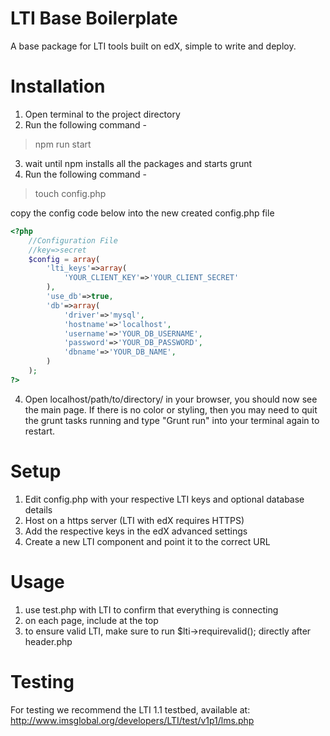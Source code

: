 # LTI Base Boilerplate
A base package for LTI tools built on edX, simple to write and deploy.  

# Installation 

1. Open terminal to the project directory
2. Run the following command -
 > npm run start

3. wait until npm installs all the packages and starts grunt
4. Run the following command -
 > touch config.php

copy the config code below into the new created config.php file

```php
<?php
	//Configuration File
	//key=>secret
	$config = array(
		'lti_keys'=>array(
			'YOUR_CLIENT_KEY'=>'YOUR_CLIENT_SECRET'
		),
		'use_db'=>true,
		'db'=>array(
			'driver'=>'mysql',
			'hostname'=>'localhost',
			'username'=>'YOUR_DB_USERNAME',
			'password'=>'YOUR_DB_PASSWORD',
			'dbname'=>'YOUR_DB_NAME',
		)
	);
?>
```

4. Open localhost/path/to/directory/ in your browser, you should now see the main page. If there is no color or styling, then you may need to quit the grunt tasks running and type "Grunt run" into your terminal again to restart.


# Setup
1. Edit config.php with your respective LTI keys and optional database details
2. Host on a https server (LTI with edX requires HTTPS)
3. Add the respective keys in the edX advanced settings
4. Create a new LTI component and point it to the correct URL

# Usage
1. use test.php with LTI to confirm that everything is connecting
2. on each page, include <?php require_once('inc/header.php'); ?> at the top
3. to ensure valid LTI, make sure to run $lti->requirevalid(); directly after header.php

# Testing
For testing we recommend the LTI 1.1 testbed, available at: http://www.imsglobal.org/developers/LTI/test/v1p1/lms.php
